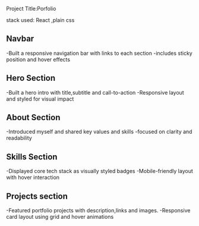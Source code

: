 Project Title:Porfolio 

stack used:
React ,plain css



## Navbar
-Built a responsive navigation bar with links to each section
-includes sticky position and hover effects


## Hero Section
-Built  a  hero intro  with  title,subtitle and call-to-action
-Responsive layout  and styled for visual impact 


## About Section 
-Introduced myself and shared key values  and skills 
-focused  on clarity  and readability

## Skills Section
-Displayed  core  tech stack as  visually styled  badges
-Mobile-friendly layout  with hover interaction


## Projects section 
-Featured portfolio projects with description,links and images.
-Responsive card layout using grid and hover animations